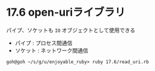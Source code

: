 # 17.6 open-uriライブラリ

パイプ、ソケットも `IO` オブジェクトとして使用できる

- パイプ : プロセス間通信
- ソケット : ネットワーク間通信

```
goh@goh ~/s/g/u/enjoyable_ruby> ruby 17.6/read_uri.rb
```

